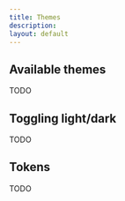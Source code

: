 ```yaml
---
title: Themes
description:
layout: default
---
```


## Available themes

TODO

## Toggling light/dark

TODO

## Tokens

TODO
